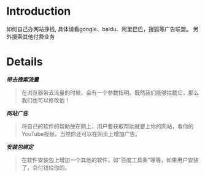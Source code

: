 # Introduction #

如何自己办网站挣钱, 具体请看google、baidu、阿里巴巴，搜狐等广告联盟。 另外搜索其他付费业务

# Details #

_**带去搜索流量**_

> 在浏览器带去流量的时候，会有一个参数指明。既然我们能够拦截它，那么我们也可以修改他！

_**网站广告**_

> 将自己的软件的帮助放在网上，用户要获取帮助就要上你的网站，看你的YouTube视频，当然你还可以在网页上增加广告。

_**安装包绑定**_

> 在软件安装包上增加一个其他的软件，如"百度工具条"等等，如果用户安装了，会付钱给你的。


